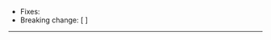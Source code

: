 <!-- Thank you for your contribution! Make sure that `make all test` passes!

https://github.com/tobiipro/support-firecloud/blob/master/doc/working-with-git-pr.md :
0. Small is Best
1. Correct
2. Consistent
3. Readable
4. Share Knowledge
-->

* Fixes:
* Breaking change: [ ]

---

<!-- Describe your contribution -->
